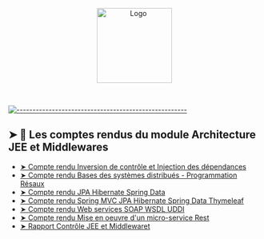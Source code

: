   <p align="center">
  <img src="https://raw.githubusercontent.com/andreasbm/readme/master/assets/logo-shadow.png" alt="Logo" width="150" height="150" />
  </p>
<br />

[![-----------------------------------------------------](https://raw.githubusercontent.com/andreasbm/readme/master/assets/lines/colored.png)](#table-of-contents)

## ➤ 📖 Les comptes rendus du module Architecture JEE et Middlewares
* [➤ Compte rendu Inversion de contrôle et Injection des dépendances]()
* [➤ Compte rendu Bases des systèmes distribués - Programmation Résaux]()
* [➤ Compte rendu JPA Hibernate Spring Data]()
* [➤ Compte rendu Spring MVC JPA Hibernate Spring Data Thymeleaf]()
* [➤ Compte rendu Web services SOAP WSDL UDDI]()
* [➤ Compte rendu Mise en oeuvre d'un micro-service Rest](https://github.com/Akasmiou-ouassima/AKASMIOU-Ouassima-JEE/blob/master/bank-account-service/Compte_Rendu_First_MicroServices.pdf)
* [➤ Rapport Contrôle JEE et Middlewaret](https://github.com/Akasmiou-ouassima/Subscription_Management_System/blob/master/Rapport_Contr%C3%B4le.pdf)




